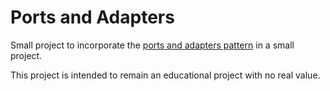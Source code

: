 # Ports and Adapters

Small project to incorporate the [ports and adapters pattern](https://jmgarridopaz.github.io/content/hexagonalarchitecture.html) in a small project.

This project is intended to remain an educational project with no real value.